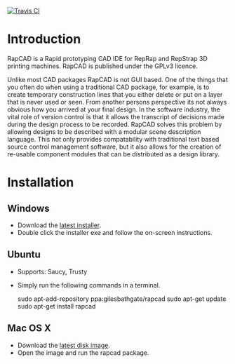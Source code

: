 [![Travis CI](https://api.travis-ci.org/GilesBathgate/RapCAD.png)](https://travis-ci.org/GilesBathgate/RapCAD)

# Introduction

RapCAD is a Rapid prototyping CAD IDE for RepRap and RepStrap 3D printing
machines. RapCAD is published under the GPLv3 licence.

Unlike most CAD packages RapCAD is not GUI based. One of the things that you
often do when using a traditional CAD package, for example, is to create
temporary construction lines that you either delete or put on a layer that is
never used or seen. From another persons perspective its not always obvious how
you arrived at your final design. In the software industry, the vital role of
version control is that it allows the transcript of decisions made during the
design process to be recorded. RapCAD solves this problem by allowing designs
to be described with a modular scene description language. This not only
provides compatability with traditional text based source control management
software, but it also allows for the creation of re-usable component modules
that can be distributed as a design library.

# Installation

## Windows

+ Download the [latest installer](https://github.com/GilesBathgate/RapCAD/releases/download/v0.9.4/rapcad_0.9.4_setup.exe).
+ Double click the installer exe and follow the on-screen instructions.

## Ubuntu

+ Supports: Saucy, Trusty
+ Simply run the following commands in a terminal.

    sudo apt-add-repository ppa:gilesbathgate/rapcad
    sudo apt-get update
    sudo apt-get install rapcad

## Mac OS X

+ Download the [latest disk image](https://github.com/GilesBathgate/RapCAD/releases/download/v0.9.0/rapcad_0.9.0.dmg).
+ Open the image and run the rapcad package.
